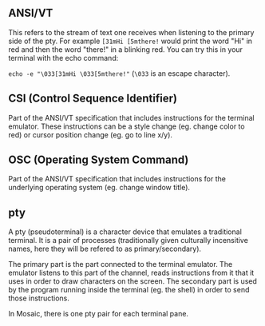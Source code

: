 ## ANSI/VT
This refers to the stream of text one receives when listening to the primary side of the pty.
For example `[31mHi [5mthere!` would print the word "Hi" in red and then the word "there!" in a blinking red. You can try this in your terminal with the echo command:

`echo -e "\033[31mHi \033[5mthere!"` (`\033` is an escape character).

## CSI (Control Sequence Identifier)
Part of the ANSI/VT specification that includes instructions for the terminal emulator. These instructions can be a style change (eg. change color to red) or cursor position change (eg. go to line x/y).

## OSC (Operating System Command)
Part of the ANSI/VT specification that includes instructions for the underlying operating system (eg. change window title).

## pty
A pty (pseudoterminal) is a character device that emulates a traditional terminal. It is a pair of processes (traditionally given culturally incensitive names, here they will be refered to as primary/secondary).

The primary part is the part connected to the terminal emulator. The emulator listens to this part of the channel, reads instructions from it that it uses in order to draw characters on the screen.
The secondary part is used by the program running inside the terminal (eg. the shell) in order to send those instructions.

In Mosaic, there is one pty pair  for each terminal pane.

